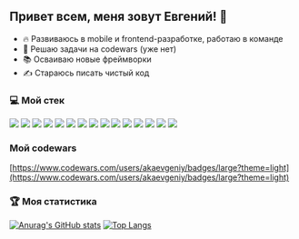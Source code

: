 ## Привет всем, меня зовут Евгений! 👋

- 🔥 Развиваюсь в mobile и frontend-разработке, работаю в команде
- 🤔 Решаю задачи на codewars (уже нет)
- 📚 Осваиваю новые фреймворки
- ✍ Стараюсь писать чистый код

### 💻 Мой стек

<img src="https://img.shields.io/badge/-Visual Studio Code-007ACC?logo=visualstudiocode&logoColor=white&logoWidth=0"/> <img src="https://img.shields.io/badge/-Flutter-02569B?logo=flutter&logoColor=white&logoWidth=0"/> <img src="https://img.shields.io/badge/-ReactJs-61DAFB?logo=react&logoColor=white&logoWidth=0"/> <img src="https://img.shields.io/badge/-React Native-61DAFB?logo=react&logoColor=black&logoWidth=0"/> <img src="https://img.shields.io/badge/-Android-3DDC84?logo=android&logoColor=black&logoWidth=0"/> <img src="https://img.shields.io/badge/-iOS-000000?logo=ios&logoColor=white&logoWidth=0"/> <img src="https://img.shields.io/badge/-Java Script-F7DF1E?logo=javascript&logoColor=black&logoWidth=0"/> <img src="https://img.shields.io/badge/-HTML-E34F26?logo=html5&logoColor=white&logoWidth=0"/>
<img src="https://img.shields.io/badge/-CSS-1572B6?logo=css3&logoColor=white&logoWidth=0"/> <img src="https://img.shields.io/badge/-Git-F05032?logo=git&logoColor=white&logoWidth=0"/> <img src="https://img.shields.io/badge/-Sourcetree-0052CC?logo=sourcetree&logoColor=white&logoWidth=0"/> <img src="https://img.shields.io/badge/-React Router Dom-CA4245?logo=reactrouter&logoColor=white&logoWidth=0"/> <img src="https://img.shields.io/badge/-Webpack-8DD6F9?logo=webpack&logoColor=black&logoWidth=0"/> <img src="https://img.shields.io/badge/-TeamCity-000000?logo=teamcity&logoColor=white&logoWidth=0"/> <img src="https://img.shields.io/badge/-Figma-F24E1E?logo=figma&logoColor=white&logoWidth=0"/>

### Мой codewars
[https://www.codewars.com/users/akaevgeniy/badges/large?theme=light](https://www.codewars.com/users/akaevgeniy/badges/large?theme=light)

### 🏆 Моя статистика

[![Anurag's GitHub stats](https://github-readme-stats.vercel.app/api?username=akaevgeniy&show_icons=true&theme=dracula)](https://github.com/anuraghazra/github-readme-stats) [![Top Langs](https://github-readme-stats.vercel.app/api/top-langs/?username=akaevgeniy&layout=compact&theme=dracula)](https://github.com/anuraghazra/github-readme-stats)
